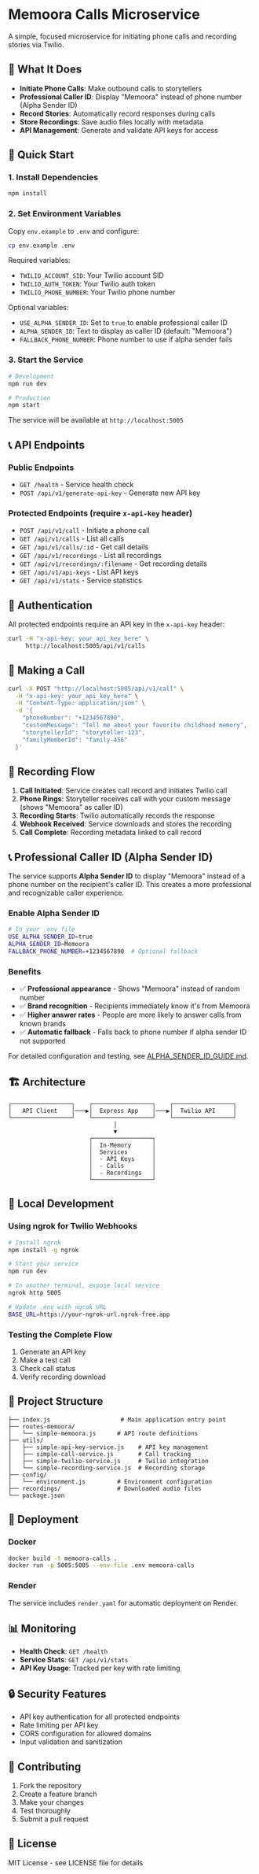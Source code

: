 # Memoora Calls Microservice

A simple, focused microservice for initiating phone calls and recording stories via Twilio.

## 🎯 What It Does

- **Initiate Phone Calls**: Make outbound calls to storytellers
- **Professional Caller ID**: Display "Memoora" instead of phone number (Alpha Sender ID)
- **Record Stories**: Automatically record responses during calls
- **Store Recordings**: Save audio files locally with metadata
- **API Management**: Generate and validate API keys for access

## 🚀 Quick Start

### 1. Install Dependencies
```bash
npm install
```

### 2. Set Environment Variables
Copy `env.example` to `.env` and configure:
```bash
cp env.example .env
```

Required variables:
- `TWILIO_ACCOUNT_SID`: Your Twilio account SID
- `TWILIO_AUTH_TOKEN`: Your Twilio auth token  
- `TWILIO_PHONE_NUMBER`: Your Twilio phone number

Optional variables:
- `USE_ALPHA_SENDER_ID`: Set to `true` to enable professional caller ID
- `ALPHA_SENDER_ID`: Text to display as caller ID (default: "Memoora")
- `FALLBACK_PHONE_NUMBER`: Phone number to use if alpha sender fails

### 3. Start the Service
```bash
# Development
npm run dev

# Production
npm start
```

The service will be available at `http://localhost:5005`

## 📞 API Endpoints

### Public Endpoints
- `GET /health` - Service health check
- `POST /api/v1/generate-api-key` - Generate new API key

### Protected Endpoints (require `x-api-key` header)
- `POST /api/v1/call` - Initiate a phone call
- `GET /api/v1/calls` - List all calls
- `GET /api/v1/calls/:id` - Get call details
- `GET /api/v1/recordings` - List all recordings
- `GET /api/v1/recordings/:filename` - Get recording details
- `GET /api/v1/api-keys` - List API keys
- `GET /api/v1/stats` - Service statistics

## 🔑 Authentication

All protected endpoints require an API key in the `x-api-key` header:

```bash
curl -H "x-api-key: your_api_key_here" \
     http://localhost:5005/api/v1/calls
```

## 📱 Making a Call

```bash
curl -X POST "http://localhost:5005/api/v1/call" \
  -H "x-api-key: your_api_key_here" \
  -H "Content-Type: application/json" \
  -d '{
    "phoneNumber": "+1234567890",
    "customMessage": "Tell me about your favorite childhood memory",
    "storytellerId": "storyteller-123",
    "familyMemberId": "family-456"
  }'
```

## 🎵 Recording Flow

1. **Call Initiated**: Service creates call record and initiates Twilio call
2. **Phone Rings**: Storyteller receives call with your custom message (shows "Memoora" as caller ID)
3. **Recording Starts**: Twilio automatically records the response
4. **Webhook Received**: Service downloads and stores the recording
5. **Call Complete**: Recording metadata linked to call record

## 📞 Professional Caller ID (Alpha Sender ID)

The service supports **Alpha Sender ID** to display "Memoora" instead of a phone number on the recipient's caller ID. This creates a more professional and recognizable caller experience.

### Enable Alpha Sender ID

```bash
# In your .env file
USE_ALPHA_SENDER_ID=true
ALPHA_SENDER_ID=Memoora
FALLBACK_PHONE_NUMBER=+1234567890  # Optional fallback
```

### Benefits
- ✅ **Professional appearance** - Shows "Memoora" instead of random number
- ✅ **Brand recognition** - Recipients immediately know it's from Memoora
- ✅ **Higher answer rates** - People are more likely to answer calls from known brands
- ✅ **Automatic fallback** - Falls back to phone number if alpha sender ID not supported

For detailed configuration and testing, see [ALPHA_SENDER_ID_GUIDE.md](ALPHA_SENDER_ID_GUIDE.md).

## 🏗️ Architecture

```
┌─────────────────┐    ┌─────────────────┐    ┌─────────────────┐
│   API Client    │───▶│  Express App    │───▶│  Twilio API     │
└─────────────────┘    └─────────────────┘    └─────────────────┘
                              │
                              ▼
                       ┌─────────────────┐
                       │  In-Memory      │
                       │  Services       │
                       │  - API Keys     │
                       │  - Calls        │
                       │  - Recordings   │
                       └─────────────────┘
```

## 🔧 Local Development

### Using ngrok for Twilio Webhooks
```bash
# Install ngrok
npm install -g ngrok

# Start your service
npm run dev

# In another terminal, expose local service
ngrok http 5005

# Update .env with ngrok URL
BASE_URL=https://your-ngrok-url.ngrok-free.app
```

### Testing the Complete Flow
1. Generate an API key
2. Make a test call
3. Check call status
4. Verify recording download

## 📁 Project Structure

```
├── index.js                    # Main application entry point
├── routes-memoora/
│   └── simple-memoora.js      # API route definitions
├── utils/
│   ├── simple-api-key-service.js    # API key management
│   ├── simple-call-service.js       # Call tracking
│   ├── simple-twilio-service.js     # Twilio integration
│   └── simple-recording-service.js  # Recording storage
├── config/
│   └── environment.js         # Environment configuration
├── recordings/                # Downloaded audio files
└── package.json
```

## 🚀 Deployment

### Docker
```bash
docker build -t memoora-calls .
docker run -p 5005:5005 --env-file .env memoora-calls
```

### Render
The service includes `render.yaml` for automatic deployment on Render.

## 📊 Monitoring

- **Health Check**: `GET /health`
- **Service Stats**: `GET /api/v1/stats`
- **API Key Usage**: Tracked per key with rate limiting

## 🔒 Security Features

- API key authentication for all protected endpoints
- Rate limiting per API key
- CORS configuration for allowed domains
- Input validation and sanitization

## 🤝 Contributing

1. Fork the repository
2. Create a feature branch
3. Make your changes
4. Test thoroughly
5. Submit a pull request

## 📄 License

MIT License - see LICENSE file for details
